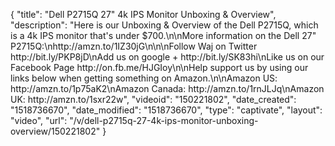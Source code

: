 {
    "title": "Dell P2715Q 27\" 4k IPS Monitor Unboxing & Overview",
    "description": "Here is our Unboxing & Overview of the Dell P2715Q, which is a 4k IPS monitor that's under $700.\n\nMore information on the Dell 27\" P2715Q:\nhttp:\/\/amzn.to\/1IZ30jG\n\n\nFollow Waj on Twitter http:\/\/bit.ly\/PKP8jD\nAdd us on google + http:\/\/bit.ly\/SK83hi\nLike us on our Facebook Page http:\/\/on.fb.me\/HJGIoy\n\nHelp support us by using our links below when getting something on Amazon.\n\nAmazon US: http:\/\/amzn.to\/1p75aK2\nAmazon Canada: http:\/\/amzn.to\/1rnJLJq\nAmazon UK: http:\/\/amzn.to\/1sxr22w",
    "videoid": "150221802",
    "date_created": "1518736670",
    "date_modified": "1518736670",
    "type": "captivate",
    "layout": "video",
    "url": "\/v\/dell-p2715q-27-4k-ips-monitor-unboxing-overview\/150221802"
}
